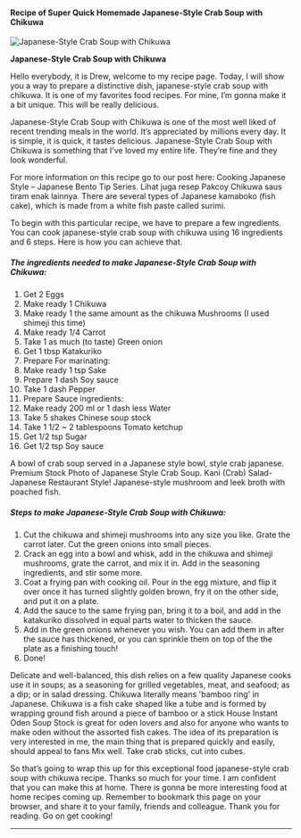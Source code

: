             

#### Recipe of Super Quick Homemade Japanese-Style Crab Soup with Chikuwa

![Japanese-Style Crab Soup with Chikuwa](https://img-global.cpcdn.com/recipes/5650968860426240/751x532cq70/japanese-style-crab-soup-with-chikuwa-recipe-main-photo.jpg)

**Japanese-Style Crab Soup with Chikuwa**

Hello everybody, it is Drew, welcome to my recipe page. Today, I will show you a way to prepare a distinctive dish, japanese-style crab soup with chikuwa. It is one of my favorites food recipes. For mine, I’m gonna make it a bit unique. This will be really delicious.

Japanese-Style Crab Soup with Chikuwa is one of the most well liked of recent trending meals in the world. It’s appreciated by millions every day. It is simple, it is quick, it tastes delicious. Japanese-Style Crab Soup with Chikuwa is something that I’ve loved my entire life. They’re fine and they look wonderful.

For more information on this recipe go to our post here: Cooking Japanese Style – Japanese Bento Tip Series. Lihat juga resep Pakcoy Chikuwa saus tiram enak lainnya. There are several types of Japanese kamaboko (fish cake), which is made from a white fish paste called surimi.

To begin with this particular recipe, we have to prepare a few ingredients. You can cook japanese-style crab soup with chikuwa using 16 ingredients and 6 steps. Here is how you can achieve that.

##### The ingredients needed to make Japanese-Style Crab Soup with Chikuwa:

1.  Get 2 Eggs
2.  Make ready 1 Chikuwa
3.  Make ready 1 the same amount as the chikuwa Mushrooms (I used shimeji this time)
4.  Make ready 1/4 Carrot
5.  Take 1 as much (to taste) Green onion
6.  Get 1 tbsp Katakuriko
7.  Prepare For marinating:
8.  Make ready 1 tsp Sake
9.  Prepare 1 dash Soy sauce
10.  Take 1 dash Pepper
11.  Prepare Sauce ingredients:
12.  Make ready 200 ml or 1 dash less Water
13.  Take 5 shakes Chinese soup stock
14.  Take 1 1/2 ~ 2 tablespoons Tomato ketchup
15.  Get 1/2 tsp Sugar
16.  Get 1/2 tsp Soy sauce

A bowl of crab soup served in a Japanese style bowl, style crab japanese. Premium Stock Photo of Japanese Style Crab Soup. Kani (Crab) Salad- Japanese Restaurant Style! Japanese-style mushroom and leek broth with poached fish.

##### Steps to make Japanese-Style Crab Soup with Chikuwa:

1.  Cut the chikuwa and shimeji mushrooms into any size you like. Grate the carrot later. Cut the green onions into small pieces.
2.  Crack an egg into a bowl and whisk, add in the chikuwa and shimeji mushrooms, grate the carrot, and mix it in. Add in the seasoning ingredients, and stir some more.
3.  Coat a frying pan with cooking oil. Pour in the egg mixture, and flip it over once it has turned slightly golden brown, fry it on the other side, and put it on a plate.
4.  Add the sauce to the same frying pan, bring it to a boil, and add in the katakuriko dissolved in equal parts water to thicken the sauce.
5.  Add in the green onions whenever you wish. You can add them in after the sauce has thickened, or you can sprinkle them on top of the the plate as a finishing touch!
6.  Done!

Delicate and well-balanced, this dish relies on a few quality Japanese cooks use it in soups; as a seasoning for grilled vegetables, meat, and seafood; as a dip; or in salad dressing. Chikuwa literally means 'bamboo ring' in Japanese. Chikuwa is a fish cake shaped like a tube and is formed by wrapping ground fish around a piece of bamboo or a stick House Instant Oden Soup Stock is great for oden lovers and also for anyone who wants to make oden without the assorted fish cakes. The idea of its preparation is very interested in me, the main thing that is prepared quickly and easily, should appeal to fans Mix well. Take crab sticks, cut into cubes.

So that’s going to wrap this up for this exceptional food japanese-style crab soup with chikuwa recipe. Thanks so much for your time. I am confident that you can make this at home. There is gonna be more interesting food at home recipes coming up. Remember to bookmark this page on your browser, and share it to your family, friends and colleague. Thank you for reading. Go on get cooking!

* * *